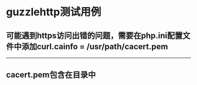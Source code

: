 # guzzlehttp测试用例


## 可能遇到https访问出错的问题，需要在php.ini配置文件中添加curl.cainfo = /usr/path/cacert.pem
------------------------------------------------------------------------------------------

## cacert.pem包含在目录中